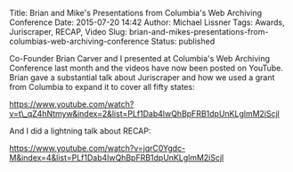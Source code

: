 Title: Brian and Mike's Presentations from Columbia's Web Archiving Conference
Date: 2015-07-20 14:42
Author: Michael Lissner
Tags: Awards, Juriscraper, RECAP, Video
Slug: brian-and-mikes-presentations-from-columbias-web-archiving-conference
Status: published

Co-Founder Brian Carver and I presented at Columbia's Web Archiving
Conference last month and the videos have now been posted on YouTube.
Brian gave a substantial talk about Juriscraper and how we used a grant
from Columbia to expand it to cover all fifty states:

https://www.youtube.com/watch?v=t\_qZ4hNtmyw&index=2&list=PLf1Dab4lwQhBpFRB1dpUnKLglmM2iScjl

And I did a lightning talk about RECAP:

https://www.youtube.com/watch?v=jqrC0Ygdc-M&index=4&list=PLf1Dab4lwQhBpFRB1dpUnKLglmM2iScjl

